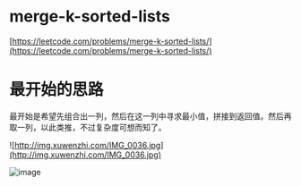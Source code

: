 # merge-k-sorted-lists

[https://leetcode.com/problems/merge-k-sorted-lists/](https://leetcode.com/problems/merge-k-sorted-lists/)

# 最开始的思路

最开始是希望先组合出一列，然后在这一列中寻求最小值，拼接到返回值。然后再取一列，以此类推，不过复杂度可想而知了。

![http://img.xuwenzhi.com/IMG_0036.jpg](http://img.xuwenzhi.com/IMG_0036.jpg)

![image](http://github.com/xuwenzhi/leetcode/raw/master/images/merge-k-sorted-lists-think1.jpg)


